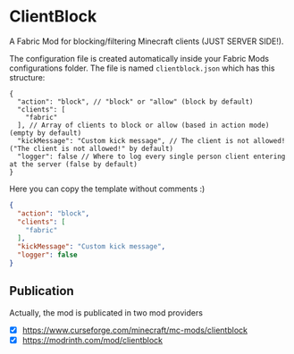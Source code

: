 # ClientBlock

A Fabric Mod for blocking/filtering Minecraft clients (JUST SERVER SIDE!).

The configuration file is created automatically inside your Fabric Mods
configurations folder. The file is named `clientblock.json` which has
this structure:
```jsonc
{
  "action": "block", // "block" or "allow" (block by default)
  "clients": [
    "fabric"
  ], // Array of clients to block or allow (based in action mode) (empty by default)
  "kickMessage": "Custom kick message", // The client is not allowed! ("The client is not allowed!" by default)
  "logger": false // Where to log every single person client entering at the server (false by default)
}
```

Here you can copy the template without comments :)
```json
{
  "action": "block",
  "clients": [
    "fabric"
  ],
  "kickMessage": "Custom kick message",
  "logger": false
}
```

## Publication

Actually, the mod is publicated in two mod providers
- [X] https://www.curseforge.com/minecraft/mc-mods/clientblock
- [X] https://modrinth.com/mod/clientblock
